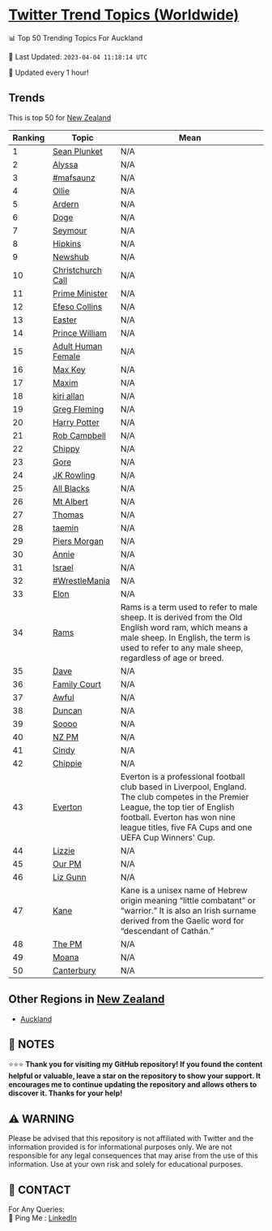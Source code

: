 [Twitter Trend Topics (Worldwide)](https://github.com/ErcinDedeoglu/Twitter-Trend-Topics)
==========


📊 Top 50 Trending Topics For Auckland

📆 Last Updated: `2023-04-04 11:18:14 UTC`

🔧 Updated every 1 hour!


## Trends

This is top 50 for [New Zealand](</New Zealand>)

| Ranking | Topic | Mean |
| ------- | ------------ | ------------ |
| 1 | [Sean Plunket](http://twitter.com/search?q=Sean+Plunket) | N/A |
| 2 | [Alyssa](http://twitter.com/search?q=Alyssa) | N/A |
| 3 | [#mafsaunz](http://twitter.com/search?q=%23mafsaunz) | N/A |
| 4 | [Ollie](http://twitter.com/search?q=Ollie) | N/A |
| 5 | [Ardern](http://twitter.com/search?q=Ardern) | N/A |
| 6 | [Doge](http://twitter.com/search?q=Doge) | N/A |
| 7 | [Seymour](http://twitter.com/search?q=Seymour) | N/A |
| 8 | [Hipkins](http://twitter.com/search?q=Hipkins) | N/A |
| 9 | [Newshub](http://twitter.com/search?q=Newshub) | N/A |
| 10 | [Christchurch Call](http://twitter.com/search?q=Christchurch+Call) | N/A |
| 11 | [Prime Minister](http://twitter.com/search?q=Prime+Minister) | N/A |
| 12 | [Efeso Collins](http://twitter.com/search?q=Efeso+Collins) | N/A |
| 13 | [Easter](http://twitter.com/search?q=Easter) | N/A |
| 14 | [Prince William](http://twitter.com/search?q=Prince+William) | N/A |
| 15 | [Adult Human Female](http://twitter.com/search?q=Adult+Human+Female) | N/A |
| 16 | [Max Key](http://twitter.com/search?q=Max+Key) | N/A |
| 17 | [Maxim](http://twitter.com/search?q=Maxim) | N/A |
| 18 | [kiri allan](http://twitter.com/search?q=kiri+allan) | N/A |
| 19 | [Greg Fleming](http://twitter.com/search?q=Greg+Fleming) | N/A |
| 20 | [Harry Potter](http://twitter.com/search?q=Harry+Potter) | N/A |
| 21 | [Rob Campbell](http://twitter.com/search?q=Rob+Campbell) | N/A |
| 22 | [Chippy](http://twitter.com/search?q=Chippy) | N/A |
| 23 | [Gore](http://twitter.com/search?q=Gore) | N/A |
| 24 | [JK Rowling](http://twitter.com/search?q=JK+Rowling) | N/A |
| 25 | [All Blacks](http://twitter.com/search?q=All+Blacks) | N/A |
| 26 | [Mt Albert](http://twitter.com/search?q=Mt+Albert) | N/A |
| 27 | [Thomas](http://twitter.com/search?q=Thomas) | N/A |
| 28 | [taemin](http://twitter.com/search?q=taemin) | N/A |
| 29 | [Piers Morgan](http://twitter.com/search?q=Piers+Morgan) | N/A |
| 30 | [Annie](http://twitter.com/search?q=Annie) | N/A |
| 31 | [Israel](http://twitter.com/search?q=Israel) | N/A |
| 32 | [#WrestleMania](http://twitter.com/search?q=%23WrestleMania) | N/A |
| 33 | [Elon](http://twitter.com/search?q=Elon) | N/A |
| 34 | [Rams](http://twitter.com/search?q=Rams) | Rams is a term used to refer to male sheep. It is derived from the Old English word ram, which means a male sheep. In English, the term is used to refer to any male sheep, regardless of age or breed. |
| 35 | [Dave](http://twitter.com/search?q=Dave) | N/A |
| 36 | [Family Court](http://twitter.com/search?q=Family+Court) | N/A |
| 37 | [Awful](http://twitter.com/search?q=Awful) | N/A |
| 38 | [Duncan](http://twitter.com/search?q=Duncan) | N/A |
| 39 | [Soooo](http://twitter.com/search?q=Soooo) | N/A |
| 40 | [NZ PM](http://twitter.com/search?q=NZ+PM) | N/A |
| 41 | [Cindy](http://twitter.com/search?q=Cindy) | N/A |
| 42 | [Chippie](http://twitter.com/search?q=Chippie) | N/A |
| 43 | [Everton](http://twitter.com/search?q=Everton) | Everton is a professional football club based in Liverpool, England. The club competes in the Premier League, the top tier of English football. Everton has won nine league titles, five FA Cups and one UEFA Cup Winners' Cup. |
| 44 | [Lizzie](http://twitter.com/search?q=Lizzie) | N/A |
| 45 | [Our PM](http://twitter.com/search?q=Our+PM) | N/A |
| 46 | [Liz Gunn](http://twitter.com/search?q=Liz+Gunn) | N/A |
| 47 | [Kane](http://twitter.com/search?q=Kane) | Kane is a unisex name of Hebrew origin meaning “little combatant” or “warrior.” It is also an Irish surname derived from the Gaelic word for “descendant of Cathán.” |
| 48 | [The PM](http://twitter.com/search?q=The+PM) | N/A |
| 49 | [Moana](http://twitter.com/search?q=Moana) | N/A |
| 50 | [Canterbury](http://twitter.com/search?q=Canterbury) | N/A |



## Other Regions in [New Zealand](</New Zealand>)

* [Auckland](</New Zealand/Auckland.md>)



## 📝 NOTES

⭐⭐⭐ **Thank you for visiting my GitHub repository! If you found the content helpful or valuable, leave a star on the repository to show your support. It encourages me to continue updating the repository and allows others to discover it. Thanks for your help!**


## ⚠️ WARNING

Please be advised that this repository is not affiliated with Twitter and the information provided is for informational purposes only. We are not responsible for any legal consequences that may arise from the use of this information. Use at your own risk and solely for educational purposes.


## 📨 CONTACT

 For Any Queries:  
            🏓 Ping Me : [LinkedIn](https://www.linkedin.com/in/ercindedeoglu/)
